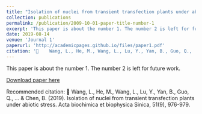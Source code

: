 ```yaml
---
title: "Isolation of nuclei from transient transfection plants under abiotic stress"
collection: publications
permalink: /publication/2009-10-01-paper-title-number-1
excerpt: 'This paper is about the number 1. The number 2 is left for future work.'
date: 2019-08-14
venue: 'Journal 1'
paperurl: 'http://academicpages.github.io/files/paper1.pdf'
citation: '	Wang, L., He, M., Wang, L., Lu, Y., Yan, B., Guo, Q., ... & Chen, B. (2019). Isolation of nuclei from transient transfection plants under abiotic stress. Acta biochimica et biophysica Sinica, 51(9), 976-979.'
---
```

This paper is about the number 1. The number 2 is left for future work.

[Download paper here](http://academicpages.github.io/files/paper1.pdf)

Recommended citation: 	Wang, L., He, M., Wang, L., Lu, Y., Yan, B., Guo, Q., ... & Chen, B. (2019). Isolation of nuclei from transient transfection plants under abiotic stress. Acta biochimica et biophysica Sinica, 51(9), 976-979.
